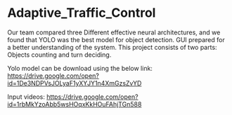 # Adaptive_Traffic_Control
Our team compared three Different effective neural architectures, and we found that YOLO was the best model for object detection. GUI prepared for a better understanding of the system. This project consists of two parts: Objects counting and turn deciding. 

Yolo model can be download using the below link:
https://drive.google.com/open?id=1De3NDPVsJOLyaF1yXYJY1n4XmGzsZvYD

Input videos:
https://drive.google.com/open?id=1rbMkYzoAbb5wsHOqxKkHOuFAhjTGn588
